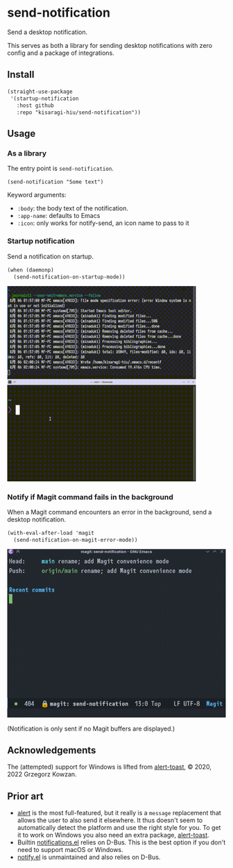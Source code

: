 # send-notification

Send a desktop notification.

This serves as both a library for sending desktop notifications with zero config and a package of integrations.

## Install

```elisp
(straight-use-package
 '(startup-notification
   :host github
   :repo "kisaragi-hiu/send-notification"))
```

## Usage

### As a library

The entry point is `send-notification`.

```elisp
(send-notification "Some text")
```

Keyword arguments:

- `:body`: the body text of the notification.
- `:app-name`: defaults to Emacs
- `:icon`: only works for notify-send, an icon name to pass to it

### Startup notification

Send a notification on startup.

```elisp
(when (daemonp)
  (send-notification-on-startup-mode))
```

![a startup notification](./screenshots/send-notification-on-startup.gif)

### Notify if Magit command fails in the background

When a Magit command encounters an error in the background, send a desktop notification.

```elisp
(with-eval-after-load 'magit
  (send-notification-on-magit-error-mode))
```
![a notification for Magit background commands that error out](./screenshots/send-notification-magit-background-error.gif)

(Notification is only sent if no Magit buffers are displayed.)

## Acknowledgements

The (attempted) support for Windows is lifted from [alert-toast](https://github.com/gkowzan/alert-toast), © 2020, 2022 Grzegorz Kowzan.

## Prior art

- [alert](https://github.com/jwiegley/alert/) is the most full-featured, but it really is a `message` replacement that allows the user to also send it elsewhere. It thus doesn't seem to automatically detect the platform and use the right style for you. To get it to work on Windows you also need an extra package, [alert-toast](https://github.com/gkowzan/alert-toast).
- Builtin [notifications.el](https://git.savannah.gnu.org/cgit/emacs.git/tree/lisp/notifications.el) relies on D-Bus. This is the best option if you don't need to support macOS or Windows.
- [notify.el](https://github.com/emacsattic/notify) is unmaintained and also relies on D-Bus.
